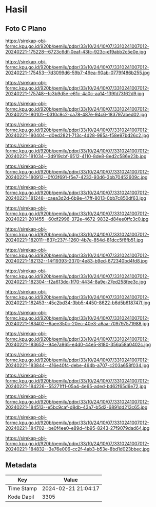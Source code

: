 # Hasil

## Foto C Plano

https://sirekap-obj-formc.kpu.go.id/920b/pemilu/pdpr/33/10/24/10/07/3310241007012-20240221-175228--6723c6df-0eaf-43fc-923c-e19abb2c5e0e.jpg

https://sirekap-obj-formc.kpu.go.id/920b/pemilu/pdpr/33/10/24/10/07/3310241007012-20240221-175453--7d3099d6-59b7-49ea-90ab-0779f486b255.jpg

https://sirekap-obj-formc.kpu.go.id/920b/pemilu/pdpr/33/10/24/10/07/3310241007012-20240221-175748--fc3b9d5e-e61c-4a0c-aa14-139fd73f62d9.jpg

https://sirekap-obj-formc.kpu.go.id/920b/pemilu/pdpr/33/10/24/10/07/3310241007012-20240221-180101--0310c9c2-ca78-487e-94c6-183797abed02.jpg

https://sirekap-obj-formc.kpu.go.id/920b/pemilu/pdpr/33/10/24/10/07/3310241007012-20240221-180404--d0ed2821-713c-4d28-985a-f58e97bd26c2.jpg

https://sirekap-obj-formc.kpu.go.id/920b/pemilu/pdpr/33/10/24/10/07/3310241007012-20240221-181034--3d919cbf-6512-4110-8de8-8ed2c586e23b.jpg

https://sirekap-obj-formc.kpu.go.id/920b/pemilu/pdpr/33/10/24/10/07/3310241007012-20240221-180912--0f03f691-f5e7-4233-93d6-3bb70452609c.jpg

https://sirekap-obj-formc.kpu.go.id/920b/pemilu/pdpr/33/10/24/10/07/3310241007012-20240221-181248--caea3d2d-6b9e-47ff-8013-0bb7c850df63.jpg

https://sirekap-obj-formc.kpu.go.id/920b/pemilu/pdpr/33/10/24/10/07/3310241007012-20240221-201455--60df2996-372e-4672-9832-d84ee0ffc3c0.jpg

https://sirekap-obj-formc.kpu.go.id/920b/pemilu/pdpr/33/10/24/10/07/3310241007012-20240221-182011--837c237f-1260-4b7e-854d-81dcc5f6fb51.jpg

https://sirekap-obj-formc.kpu.go.id/920b/pemilu/pdpr/33/10/24/10/07/3310241007012-20240221-182132--14f19393-2370-4e83-b9ed-672340bd4fd8.jpg

https://sirekap-obj-formc.kpu.go.id/920b/pemilu/pdpr/33/10/24/10/07/3310241007012-20240221-182304--f2a613dc-1f70-4434-8a9e-27ed258fee3c.jpg

https://sirekap-obj-formc.kpu.go.id/920b/pemilu/pdpr/33/10/24/10/07/3310241007012-20240221-182453--45c2bd34-3bb5-4450-8622-b6d5b618747f.jpg

https://sirekap-obj-formc.kpu.go.id/920b/pemilu/pdpr/33/10/24/10/07/3310241007012-20240221-183402--9aee350c-20ec-40e3-a6aa-709797571988.jpg

https://sirekap-obj-formc.kpu.go.id/920b/pemilu/pdpr/33/10/24/10/07/3310241007012-20240221-183652--94e7a965-e4d0-44e5-8180-356a58a0402c.jpg

https://sirekap-obj-formc.kpu.go.id/920b/pemilu/pdpr/33/10/24/10/07/3310241007012-20240221-183844--416e40f4-debe-464b-a707-c203a658f034.jpg

https://sirekap-obj-formc.kpu.go.id/920b/pemilu/pdpr/33/10/24/10/07/3310241007012-20240221-184226--55271ff1-05a4-4e65-aded-bd62f65d6e72.jpg

https://sirekap-obj-formc.kpu.go.id/920b/pemilu/pdpr/33/10/24/10/07/3310241007012-20240221-184513--e5bc9caf-d8db-43a7-b5d2-6891dd213c65.jpg

https://sirekap-obj-formc.kpu.go.id/920b/pemilu/pdpr/33/10/24/10/07/3310241007012-20240221-184702--be0f4ee0-e89d-4b95-8243-27f9079dad64.jpg

https://sirekap-obj-formc.kpu.go.id/920b/pemilu/pdpr/33/10/24/10/07/3310241007012-20240221-184832--3e76e006-cc2f-4ab3-b53e-8bd1d023bbec.jpg


## Metadata

| Key        | Value               |
| ---------- | ------------------- |
| Time Stamp | 2024-02-21 21:04:17 |
| Kode Dapil | 3305                |



